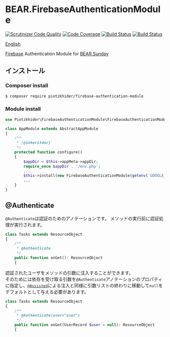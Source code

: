 BEAR.FirebaseAuthenticationModule
================

[![Scrutinizer Code Quality](https://scrutinizer-ci.com/g/piotzkhider/BEAR.FirebaseAuthenticationModule/badges/quality-score.png?b=master)](https://scrutinizer-ci.com/g/piotzkhider/BEAR.FirebaseAuthenticationModule/?branch=master)
[![Code Coverage](https://scrutinizer-ci.com/g/piotzkhider/BEAR.FirebaseAuthenticationModule/badges/coverage.png?b=master)](https://scrutinizer-ci.com/g/piotzkhider/BEAR.FirebaseAuthenticationModule/?branch=master)
[![Build Status](https://scrutinizer-ci.com/g/piotzkhider/BEAR.FirebaseAuthenticationModule/badges/build.png?b=master)](https://scrutinizer-ci.com/g/piotzkhider/BEAR.FirebaseAuthenticationModule/build-status/master)
[![Build Status](https://travis-ci.org/piotzkhider/BEAR.FirebaseAuthenticationModule.svg?branch=master)](https://travis-ci.org/piotzkhider/BEAR.FirebaseAuthenticationModule)

[English](README.md)

[Firebase](https://github.com/kreait/firebase-php) Authentication Module for [BEAR.Sunday](https://github.com/bearsunday/BEAR.Sunday)

## インストール

### Composer install

```bash
$ composer require piotzkhider/firebase-authentication-module
```
 
### Module install

```php
use Piotzkhider\FirebaseAuthenticationModule\FirebaseAuthenticationModule;
```

```php
class AppModule extends AbstractAppModule
{
    /**
     * {@inheritdoc}
     */
    protected function configure()
    {
        $appDir = $this->appMeta->appDir;
        require_once $appDir . '/env.php';
        ...
        $this->install(new FirebaseAuthenticationModule(getenv('GOOGLE_APPLICATION_CREDENTIALS')));
        ...
    }
}
```

## @Authenticate

`@Authenticate`は認証のためのアノテーションです。
メソッドの実行前に認証処理が実行されます。

```php
class Tasks extends ResourceObject
{
    /**
     * @Authenticate
     */
    public function onGet(): ResourceObject
    {
```

認証されたユーザをメソッドの引数に注入することができます。  
そのためには依存を受け取る引数を`@Authenticate`アノテーションのプロパティに指定し、[`@Assisted`](https://github.com/ray-di/Ray.Di#assisted-injection)による注入と同様に引数リストの終わりに移動して`null`をデフォルトとして与える必要があります。

```php
class Tasks extends ResourceObject
{
    /**
     * @Authenticate(user="user")
     */
    public function onGet(UserRecord $user = null): ResourceObject
    {
```


